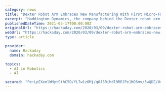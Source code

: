 ```yaml
---
category: news
title: "Dexter Robot Arm Embraces New Manufacturing With First Micro-Factory"
excerpt: "Haddington Dynamics, the company behind the Dexter robot arm that won the 2018 Hackaday Prize, has opened its first microfactory to build robot arms for Australia and Southeast Asia. You may ..."
publishedDateTime: 2021-03-17T00:00:00Z
originalUrl: "https://hackaday.com/2020/03/09/dexter-robot-arm-embraces-new-manufacturing-with-first-micro-factory/"
webUrl: "https://hackaday.com/2020/03/09/dexter-robot-arm-embraces-new-manufacturing-with-first-micro-factory/"
type: article

provider:
  name: Hackaday
  domain: hackaday.com

topics:
  - AI in Robotics
  - AI

secured: "Pe+LpEXenlWMytSthC5D/fL7w1z6Mj/q0J3Rihdl9RRJPe1hD6mv/5wQDE/UxWpiNo+dflJcgK57ZYZKce6unZheulZJ1VcYo4iZ/I/xLNIQG03ggOkVPBwAB23eGwHqVDXXoNpNz+mOX6NxfSKIfdXF76WAhlaXHMonaxuR1HijMTcG4C0+B2ffx0nPY2CvcxJZMP/hidwVkpB9mYvnegmxdpg9Gv/9FUpBuIibGxYb+/J3uB9s2xCFZXM5rEIrojNR15FcesbNzRigT3jqMtx+k7/VhdgCOkVcEMgkNnR+OxyNHefzluo2gh2xD+k8wKPEQwJwW2qhjRL37bbMfxzB2pdz0wHD3aIwg9gpTp0=;Cmnod3/NxCiOPWNrrlNP5g=="
---
```


